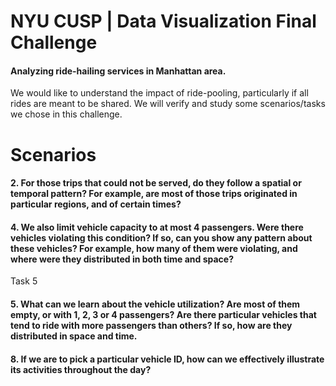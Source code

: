 # NYU CUSP | Data Visualization Final Challenge
#### Analyzing ride-hailing services in Manhattan area. 

We would like to understand the impact of ride-pooling, particularly if all rides are meant to be shared. We will verify and study some scenarios/tasks we chose in this challenge. 

# Scenarios 
#### 2. For those trips that could not be served, do they follow a spatial or temporal pattern? For example, are most of those trips originated in particular regions, and of certain times?

#### 4. We also limit vehicle capacity to at most 4 passengers. Were there vehicles violating this condition? If so, can you show any pattern about these vehicles? For example, how many of them were violating, and where were they distributed in both time and space?
<div w3-include-html="plots/Task5.html">Task 5</div>

#### 5. What can we learn about the vehicle utilization? Are most of them empty, or with 1, 2, 3 or 4 passengers? Are there particular vehicles that tend to ride with more passengers than others? If so, how are they distributed in space and time.

#### 8. If we are to pick a particular vehicle ID, how can we effectively illustrate its activities throughout the day? 

